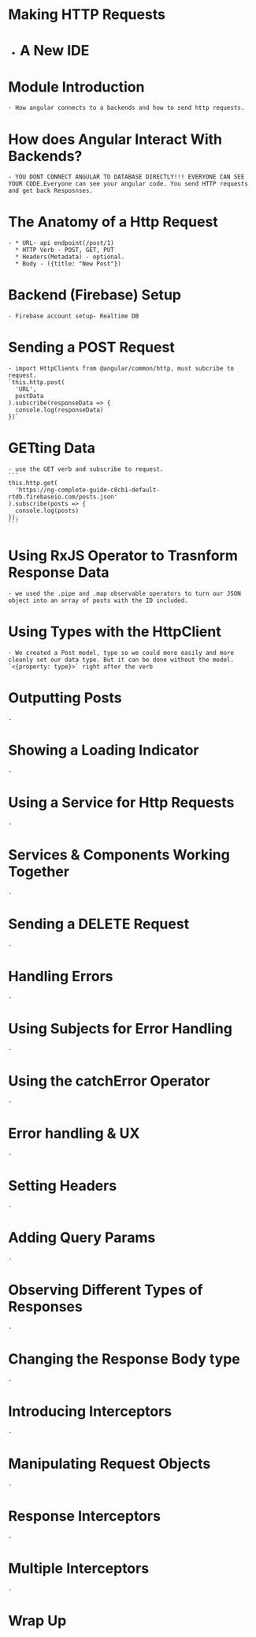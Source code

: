 # Making HTTP Requests
  - # A New IDE
  # Module Introduction
    - How angular connects to a backends and how to send http requests.
  # How does Angular Interact With Backends?
    - YOU DONT CONNECT ANGULAR TO DATABASE DIRECTLY!!! EVERYONE CAN SEE YOUR CODE.Everyone can see your angular code. You send HTTP requests and get back Resposnses.
  # The Anatomy of a Http Request
    - * URL- api endpoint(/post/1)
      * HTTP Verb - POST, GET, PUT 
      * Headers(Metadata) - optional.
      * Body - ({title: "New Post"})
  # Backend (Firebase) Setup
    - Firebase account setup- Realtime DB
  # Sending a POST Request
    - import HttpClients from @angular/common/http, must subcribe to request.
    `this.http.post(
      'URL',
      postData
    ).subscribe(responseData => {
      console.log(responseData)
    })`
  # GETting Data
    - use the GET verb and subscribe to request.
    ```
    this.http.get(
      'https://ng-complete-guide-c8cb1-default-rtdb.firebaseio.com/posts.json'
    ).subscribe(posts => {
      console.log(posts)
    });
    ```
  
  # Using RxJS Operator to Trasnform Response Data
    - we used the .pipe and .map observable operators to turn our JSON object into an array of posts with the ID included.
  # Using Types with the HttpClient
    - We created a Post model, type so we could more easily and more cleanly set our data type. But it can be done without the model. `<{property: type}>` right after the verb
  # Outputting Posts
    - 
  # Showing a Loading Indicator
    - 
  # Using a Service for Http Requests
    - 
  # Services & Components Working Together
    - 
  # Sending a DELETE Request
    - 
  # Handling Errors
    - 
  # Using Subjects for Error Handling
    - 
  # Using the catchError Operator
    - 
  # Error handling & UX
    - 
  # Setting Headers
    - 
  # Adding Query Params
    - 
  # Observing Different Types of Responses
    - 
  # Changing the Response Body type
    - 
  # Introducing Interceptors
    - 
  # Manipulating Request Objects
    - 
  # Response Interceptors
    - 
  # Multiple Interceptors
    - 
  # Wrap Up
  